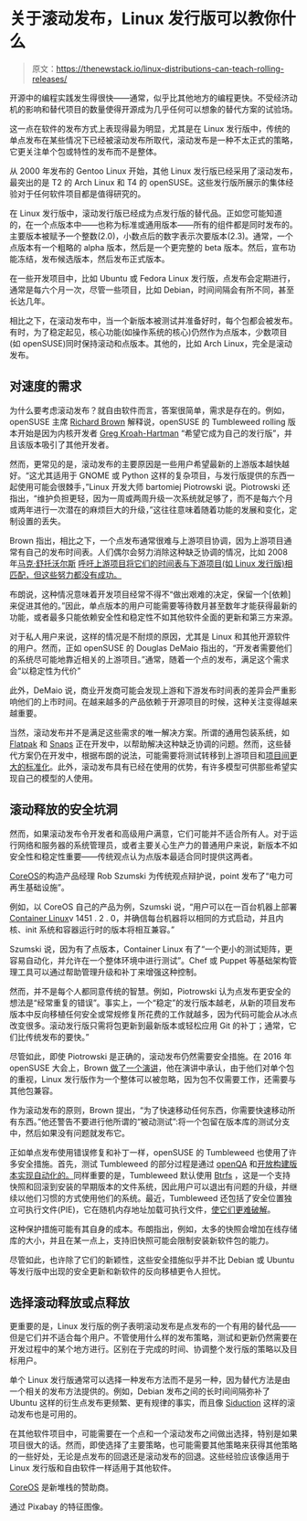 # 关于滚动发布，Linux 发行版可以教你什么

> 原文：<https://thenewstack.io/linux-distributions-can-teach-rolling-releases/>

开源中的编程实践发生得很快——通常，似乎比其他地方的编程更快。不受经济动机的影响和替代项目的数量使得开源成为几乎任何可以想象的替代方案的试验场。

这一点在软件的发布方式上表现得最为明显，尤其是在 Linux 发行版中，传统的单点发布在某些情况下已经被滚动发布所取代，滚动发布是一种不太正式的策略，它更关注单个包或特性的发布而不是整体。

从 2000 年发布的 Gentoo Linux 开始，其他 Linux 发行版已经采用了滚动发布，最突出的是 T2 的 Arch Linux 和 T4 的 openSUSE。这些发行版所展示的集体经验对于任何软件项目都是值得研究的。

在 Linux 发行版中，滚动发行版已经成为点发行版的替代品。正如您可能知道的，在一个点版本中——也称为标准或通用版本——所有的组件都是同时发布的。主要版本被赋予一个整数(2.0)，小数点后的数字表示次要版本(2.3)。通常，一个点版本有一个粗略的 alpha 版本，然后是一个更完整的 beta 版本。然后，宣布功能冻结，发布候选版本，然后发布正式版本。

在一些开发项目中，比如 Ubuntu 或 Fedora Linux 发行版，点发布会定期进行，通常是每六个月一次，尽管一些项目，比如 Debian，时间间隔会有所不同，甚至长达几年。

相比之下，在滚动发布中，当一个新版本被测试并准备好时，每个包都会被发布。有时，为了稳定起见，核心功能(如操作系统的核心)仍然作为点版本，少数项目(如 openSUSE)同时保持滚动和点版本。其他的，比如 Arch Linux，完全是滚动发布。

## 对速度的需求

为什么要考虑滚动发布？就自由软件而言，答案很简单，需求是存在的。例如，openSUSE 主席 [Richard Brown](https://rootco.de/) 解释说，openSUSE 的 Tumbleweed rolling 版本开始是因为内核开发者 [Greg Kroah-Hartman](http://www.kroah.com/log/) “希望它成为自己的发行版”，并且该版本吸引了其他开发者。

然而，更常见的是，滚动发布的主要原因是一些用户希望最新的上游版本越快越好。“这尤其适用于 GNOME 或 Python 这样的复杂项目，与发行版提供的东西一起使用可能会很棘手，”Linux 开发大师 bartomiej Piotrowski 说。Piotrowski 还指出，“维护负担更轻，因为一周或两周升级一次系统就足够了，而不是每六个月或两年进行一次潜在的麻烦巨大的升级，”这往往意味着随着功能的发展和变化，定制设置的丢失。

Brown 指出，相比之下，一个点发布通常很难与上游项目协调，因为上游项目通常有自己的发布时间表。人们偶尔会努力消除这种缺乏协调的情况，比如 2008 年[马克·舒托沃尔斯](http://www.markshuttleworth.com/) [呼吁上游项目将它们的时间表与下游项目(如 Linux 发行版)相匹配，但这些努力都没有成功。](http://www.markshuttleworth.com/archives/146)

布朗说，这种情况意味着开发项目经常不得不“做出艰难的决定，保留一个[依赖]来促进其他的。”因此，单点版本的用户可能需要等待数月甚至数年才能获得最新的功能，或者最多只能依赖安全性和稳定性不如其他软件全面的更新和第三方来源。

对于私人用户来说，这样的情况是不耐烦的原因，尤其是 Linux 和其他开源软件的用户。然而，正如 openSUSE 的 Douglas DeMaio 指出的，“开发者需要他们的系统尽可能地靠近相关的上游项目。”通常，随着一个点的发布，满足这个需求会“以稳定性为代价”

此外，DeMaio 说，商业开发商可能会发现上游和下游发布时间表的差异会严重影响他们的上市时间。在越来越多的产品依赖于开源项目的时候，这种关注变得越来越重要。

当然，滚动发布并不是满足这些需求的唯一解决方案。所谓的通用包装系统，如 [Flatpak](http://flatpak.org/) 和 [Snaps](https://snapcraft.io/) 正在开发中，以帮助解决这种缺乏协调的问题。然而，这些替代方案仍在开发中，根据布朗的说法，可能需要将测试转移到上游项目和[项目间更大的标准化](https://thenewstack.io/expect-not-expect-linux-universal-packages/)。此外，滚动发布具有已经在使用的优势，有许多模型可供那些希望实现自己的模型的人使用。

## 滚动释放的安全坑洞

然而，如果滚动发布令开发者和高级用户满意，它们可能并不适合所有人。对于运行网络和服务器的系统管理员，或者主要关心生产力的普通用户来说，新版本不如安全性和稳定性重要——传统观点认为点版本最适合同时提供这两者。

[CoreOS](https://github.com/robszumski)的构造产品经理 Rob Szumski 为传统观点辩护说，point 发布了“电力可再生基础设施”。

例如，以 CoreOS 自己的产品为例，Szumski 说，“用户可以在一百台机器上部署[Container Linux](https://coreos.com/os/docs/latest)v 1451 . 2 . 0，并确信每台机器将以相同的方式启动，并且内核、init 系统和容器运行时的版本将相互兼容。”

Szumski 说，因为有了点版本，Container Linux 有了“一个更小的测试矩阵，更容易自动化，并允许在一个整体环境中进行测试”。Chef 或 Puppet 等基础架构管理工具可以通过帮助管理升级和补丁来增强这种控制。

然而，并不是每个人都同意传统的智慧。例如，Piotrowski 认为点发布更安全的想法是“经常重复的错误”。事实上，一个“稳定”的发行版本越老，从新的项目发布版本中反向移植任何安全或常规修复所花费的工作就越多，因为代码可能会从冰点改变很多。滚动发行版只需将包更新到最新版本或轻松应用 Git 的补丁；通常，它们比传统发布的要快。”

尽管如此，即使 Piotrowski 是正确的，滚动发布仍然需要安全措施。在 2016 年 openSUSE 大会上，Brown [做了一个演讲](https://speakerdeck.com/sysrich/opensuse-conference-2017-tumbleweed-a-story-of-love-and-worry)，他在演讲中承认，由于他们对单个包的重视，Linux 发行版作为一个整体可以被忽略，因为包不仅需要工作，还需要与其他包兼容。

作为滚动发布的原则，Brown 提出，“为了快速移动任何东西，你需要快速移动所有东西。”他还警告不要进行他所谓的“被动测试”:将一个包留在版本库的测试分支中，然后如果没有问题就发布它。

正如单点发布使用错误修复和补丁一样，openSUSE 的 Tumbleweed 也使用了许多安全措施。首先，测试 Tumbleweed 的部分过程是通过 [openQA](http://open.qa/) 和[开放构建版本实现自动化的。](http://openbuildservice.org/)同样重要的是，Tumbleweed 默认使用 [Btrfs](https://en.wikipedia.org/wiki/Btrfs) ，这是一个支持快照和回滚到安装的早期版本的文件系统，因此用户可以退出有问题的升级，并继续以他们习惯的方式使用他们的系统。最近，Tumbleweed 还包括了安全位置独立可执行文件(PIE)，它在随机内存地址加载可执行文件，[使它们更难破解](https://lists.opensuse.org/opensuse-project/2017-06/msg00008.html)。

这种保护措施可能有其自身的成本。布朗指出，例如，太多的快照会增加在线存储库的大小，并且在某一点上，支持旧快照可能会限制安装新软件包的能力。

尽管如此，也许除了它们的新颖性，这些安全措施似乎并不比 Debian 或 Ubuntu 等发行版中出现的安全更新和新软件的反向移植更令人担忧。

## 选择滚动释放或点释放

更重要的是，Linux 发行版的例子表明滚动发布是点发布的一个有用的替代品——但是它们并不适合每个用户。不管使用什么样的发布策略，测试和更新仍然需要在开发过程中的某个地方进行。区别在于完成的时间、协调整个发行版的策略以及目标用户。

单个 Linux 发行版通常可以选择一种发布方法而不是另一种，因为替代方法是由一个相关的发布方法提供的。例如，Debian 发布之间的长时间间隔弥补了 Ubuntu 这样的衍生点发布更频繁、更有规律的事实，而且像 [Siduction](http://forum.siduction.org/) 这样的滚动发布也是可用的。

在其他软件项目中，可能需要在一个点和一个滚动发布之间做出选择，特别是如果项目很大的话。然而，即使选择了主要策略，也可能需要其他策略来获得其他策略的一些好处，无论是点发布的回退还是滚动发布的回退。这些经验应该像适用于 Linux 发行版和自由软件一样适用于其他软件。

[CoreOS](https://coreos.com/) 是新堆栈的赞助商。

通过 Pixabay 的特征图像。

<svg xmlns:xlink="http://www.w3.org/1999/xlink" viewBox="0 0 68 31" version="1.1"><title>Group</title> <desc>Created with Sketch.</desc></svg>
